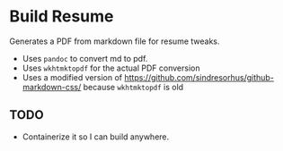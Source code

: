 # Build Resume
Generates a PDF from markdown file for resume tweaks.

* Uses `pandoc` to convert md to pdf.
* Uses `wkhtmktopdf` for the actual PDF conversion
* Uses a modified version of https://github.com/sindresorhus/github-markdown-css/ because `wkhtmktopdf` is old

## TODO
* Containerize it so I can build anywhere.
